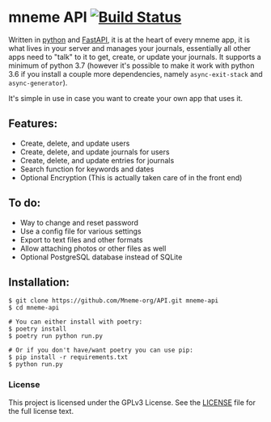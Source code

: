 # mneme API [![Build Status](https://travis-ci.com/Mneme-org/API.svg?branch=master)](https://travis-ci.com/Mneme-org/API)

Written in [python](https://www.python.org/) and [FastAPI](https://fastapi.tiangolo.com/), it is at the heart of every mneme app, it is what lives in your server and manages your journals, 
essentially all other apps need to "talk" to it to get, create, or update your journals. It supports a minimum of python 3.7 (however it's possible to make it work with python 3.6 if you install a couple more dependencies, namely `async-exit-stack` and `async-generator`).

It's simple in use in case you want to create your own app that uses it.

## Features:
* Create, delete, and update users
* Create, delete, and update journals for users
* Create, delete, and update entries for journals
* Search function for keywords and dates
* Optional Encryption (This is actually taken care of in the front end)

## To do:
* Way to change and reset password 
* Use a config file for various settings
* Export to text files and other formats
* Allow attaching photos or other files as well
* Optional PostgreSQL database instead of SQLite

## Installation:
```shell script
$ git clone https://github.com/Mneme-org/API.git mneme-api
$ cd mneme-api

# You can either install with poetry:
$ poetry install
$ poetry run python run.py

# Or if you don't have/want poetry you can use pip:
$ pip install -r requirements.txt
$ python run.py
```


 ### License
 This project is licensed under the GPLv3 License. See the [LICENSE](https://github.com/Mneme-org/mneme-server/blob/master/LICENSE) file for the full license text.
